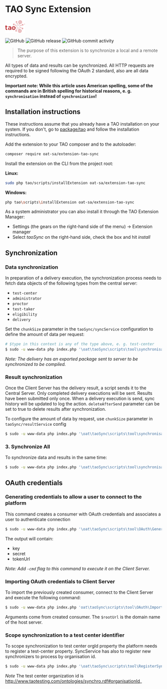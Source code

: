 # TAO Sync Extension

![TAO Logo](https://github.com/oat-sa/taohub-developer-guide/raw/master/resources/tao-logo.png)

![GitHub](https://img.shields.io/github/license/oat-sa/extension-tao-sync.svg)
![GitHub release](https://img.shields.io/github/release/oat-sa/extension-tao-sync.svg)
![GitHub commit activity](https://img.shields.io/github/commit-activity/y/oat-sa/extension-tao-sync.svg)

> The purpose of this extension is to synchronize a local and a remote server. 

All types of data and results can be synchronized. All HTTP requests are required to be signed following the OAuth 2 standard, also are all data encrypted.

**Important note: While this article uses American spelling, some of the commands are in British spelling for historical reasons, e. g. `synchronisation` instead of `synchronization`!**

## Installation instructions

These instructions assume that you already have a TAO installation on your system. If you don't, go to
[package/tao](https://github.com/oat-sa/package-tao) and follow the installation instructions.


Add the extension to your TAO composer and to the autoloader:
```bash
composer require oat-sa/extension-tao-sync
```

Install the extension on the CLI from the project root:

**Linux:**
```bash
sudo php tao/scripts/installExtension oat-sa/extension-tao-sync
```

**Windows:**
```bash
php tao\scripts\installExtension oat-sa/extension-tao-sync
```

As a system administrator you can also install it through the TAO Extension Manager:
- Settings (the gears on the right-hand side of the menu) -> Extension manager
- Select _taoSync_ on the right-hand side, check the box and hit _install_

## Synchronization

### Data synchronization

In preparation of a delivery execution, the synchronization process needs to fetch data objects of the following types from the central server:

* `test-center`
* `administrator`
* `proctor`
* `test-taker`
* `eligibility`
* `delivery`

Set the `chunkSize` parameter in the `taoSync/syncService` configuration to define the amount of data per request:

```bash
# $type in this context is any of the type above, e. g. test-center
$ sudo -u www-data php index.php '\oat\taoSync\scripts\tool\synchronisation\SynchronizeData' [--type=$type]
```

_Note: The delivery has an exported package sent to server to be synchronized to be compiled._

### Result synchronization

Once the Client Server has the delivery result, a script sends it to the Central Server. Only completed delivery executions will be sent.
Results have been submitted only once.
When a delivery execution is send, sync history will be updated to log the action.
`deleteAfterSend` parameter can be set to true to delete results after synchronization.

To configure the amount of data by request, use `chunkSize` parameter in `taoSync/resultService` config


```bash
$ sudo -u www-data php index.php '\oat\taoSync\scripts\tool\synchronisation\SynchronizeResult'
```

### 3. Synchronize All

To synchronize data and results in the same time:

```bash
$ sudo -u www-data php index.php '\oat\taoSync\scripts\tool\synchronisation\SynchronizeAll'
```

## OAuth credentials

### Generating credentials to allow a user to connect to the platform

This command creates a consumer with OAuth credentials and associates a user to authenticate connection

```bash
$ sudo -u www-data php index.php '\oat\taoSync\scripts\tool\OAuth\GenerateOAuthCredentials'
```

The output will contain:
- key
- secret
- tokenUrl

_Note: Add `-cmd` flag to this command to execute it on the Client Server._

### Importing OAuth credentials to Client Server

To import the previously created consumer, connect to the Client Server and execute the following command:

```bash
$ sudo -u www-data php index.php 'oat\taoSync\scripts\tool\OAuth\ImportOAuthCredentials' -k $key -s $secret -tu $tokenUrl -u $rootUrl
```

Arguments come from created consumer. The `$rootUrl` is the domain name of the host server.

### Scope synchronization to a test center identifier

To scope synchronization to test center orgId property the platform needs to register a test-center property. 
SyncService has also to register new synchronizers to process by organisation id.
```bash
$ sudo -u www-data php index.php '\oat\taoSync\scripts\tool\RegisterSyncServiceByOrgId'
```

_Note_ The test center organization id is http://www.taotesting.com/ontologies/synchro.rdf#organisationId_

